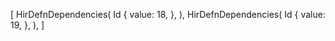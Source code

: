 [
    HirDefnDependencies(
        Id {
            value: 18,
        },
    ),
    HirDefnDependencies(
        Id {
            value: 19,
        },
    ),
]
